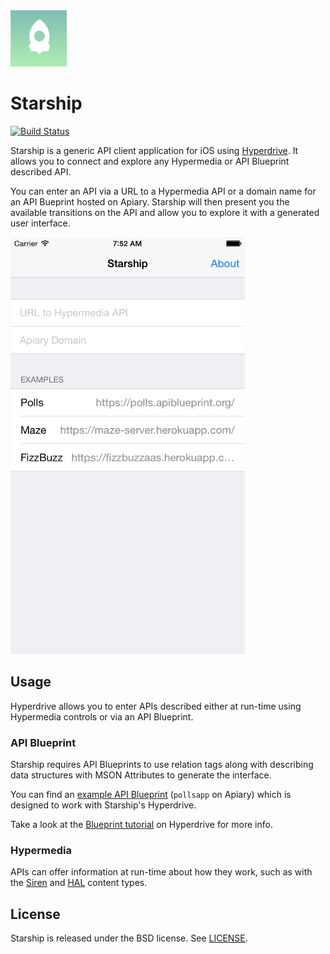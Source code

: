 <img src="Starship/Images.xcassets/AppIcon.appiconset/Icon-60@3x.png" width=90 height=90/>

# Starship

[![Build Status](http://img.shields.io/circleci/project/kylef/Starship/master.svg)](https://circleci.com/gh/kylef/Starship)

Starship is a generic API client application for iOS using
[Hyperdrive](https://github.com/the-hypermedia-project/Hyperdrive). It allows
you to connect and explore any Hypermedia or API Blueprint described API.

You can enter an API via a URL to a Hypermedia API or a domain name for an API
Bueprint hosted on Apiary. Starship will then present you the available
transitions on the API and allow you to explore it with a generated user
interface.

<img src="Media/Screenshot.png" width=375 height=667 alt="Screenshot of Starship application" />

## Usage

Hyperdrive allows you to enter APIs described either at run-time using
Hypermedia controls or via an API Blueprint.

### API Blueprint

Starship requires API Blueprints to use relation tags along with describing
data structures with MSON Attributes to generate the interface.

You can find an [example API Blueprint](https://github.com/apiaryio/polls-app/blob/master/apiary.apib)
(`pollsapp` on Apiary) which is designed to work with Starship's Hyperdrive.

Take a look at the [Blueprint tutorial](https://github.com/the-hypermedia-project/Hyperdrive/blob/master/Blueprint.md#blueprint)
on Hyperdrive for more info.

### Hypermedia

APIs can offer information at run-time about how they work, such as with the
[Siren](https://github.com/kevinswiber/siren) and
[HAL](http://stateless.co/hal_specification.html) content types.

## License

Starship is released under the BSD license. See [LICENSE](LICENSE).

